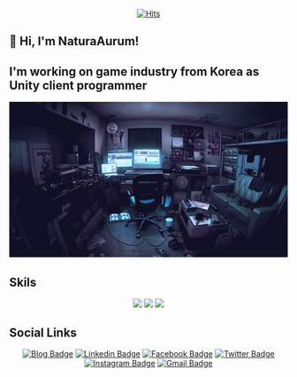 <div align=center>

[![Hits](https://hits.seeyoufarm.com/api/count/incr/badge.svg?url=https%3A%2F%2Fgithub.com%2FNaturaAurum%2Fhit-counter)](https://hits.seeyoufarm.com)

</div>

## 👋 Hi, I'm NaturaAurum!
## I'm working on game industry from Korea as Unity client programmer

<div align=center>
<img width="800" src="https://github.com/NaturaAurum/NaturaAurum/blob/master/assets/miku_003.gif"/>
</div>

## Skils

<div align=center>

![](https://img.shields.io/badge/Unity-black?style=flat-square&logo=unity)
![](https://img.shields.io/badge/C%23-green?style=flat-squre)
![](https://img.shields.io/badge/-Python-3776AB?style=flat-square&logo=python&logoColor=white)

</div>

## Social Links

<div align=center>

[![Blog Badge](http://img.shields.io/badge/-Blog-black?style=flat-square&logo=github&link=https://naturaaurum.github.io/)](https://naturaaurum.github.io/)
[![Linkedin Badge](https://img.shields.io/badge/-LinkedIn-blue?style=flat-square&logo=Linkedin&logoColor=white&link=https://www.linkedin.com/in/naturaaurum-0606/)](https://www.linkedin.com/in/naturaaurum-0606/) 
[![Facebook Badge](https://img.shields.io/badge/-Facebook-1877f2?style=flat-square&logo=facebook&logoColor=white&link=https://www.facebook.com/NaturaAurum)](https://www.facebook.com/NaturaAurum) 
[![Twitter Badge](https://img.shields.io/badge/-Twitter-1DA1F2?style=flat-square&logo=twitter&logoColor=white&link=https://twitter.com/NaturaAurum)](https://twitter.com/NaturaAurum)
[![Instagram Badge](https://img.shields.io/badge/-@natura_aurum_w-E4405F?style=flat-square&labelColor=E4405F&logo=Instagram&logoColor=white&link=https://www.instagram.com/natura_aurum_w/)](https://www.instagram.com/natura_aurum_w/)
[![Gmail Badge](https://img.shields.io/badge/-Gmail-d14836?style=flat-square&logo=Gmail&logoColor=white&link=mailto:natura0321@gmail.com)](mailto:natura0321@gmail.com)

</div>

<!--
**NaturaAurum/NaturaAurum** is a ✨ _special_ ✨ repository because its `README.md` (this file) appears on your GitHub profile.

Here are some ideas to get you started:

- 🔭 I’m currently working on ...
- 🌱 I’m currently learning ...
- 👯 I’m looking to collaborate on ...
- 🤔 I’m looking for help with ...
- 💬 Ask me about ...
- 📫 How to reach me: ...
- 😄 Pronouns: ...
- ⚡ Fun fact: ...
-->
